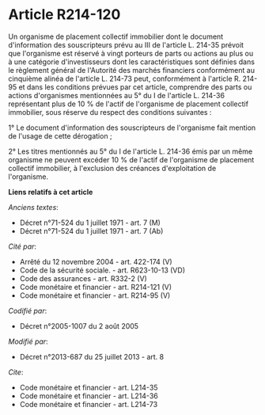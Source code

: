 # Article R214-120

Un organisme de placement collectif immobilier dont le document d'information des souscripteurs prévu au III de l'article L.
214-35 prévoit que l'organisme est réservé à vingt porteurs de parts ou actions au plus ou à une catégorie d'investisseurs
dont les caractéristiques sont définies dans le règlement général de l'Autorité des marchés financiers conformément au
cinquième alinéa de l'article L. 214-73 peut, conformément à l'article R. 214-95 et dans les conditions prévues par cet
article, comprendre des parts ou actions d'organismes mentionnées au 5° du I de l'article L. 214-36 représentant plus de 10 %
de l'actif de l'organisme de placement collectif immobilier, sous réserve du respect des conditions suivantes : 

1° Le document d'information des souscripteurs de l'organisme fait mention de l'usage de cette dérogation ; 

2° Les titres mentionnés au 5° du I de l'article L. 214-36 émis par un même organisme ne peuvent excéder 10 % de l'actif de
l'organisme de placement collectif immobilier, à l'exclusion des créances d'exploitation de l'organisme.

**Liens relatifs à cet article**

_Anciens textes_:

  - Décret n°71-524 du 1 juillet 1971 - art. 7 (M)
  - Décret n°71-524 du 1 juillet 1971 - art. 7 (Ab)

_Cité par_:

  - Arrêté du 12 novembre 2004 - art. 422-174 (V)
  - Code de la sécurité sociale. - art. R623-10-13 (VD)
  - Code des assurances - art. R332-2 (V)
  - Code monétaire et financier - art. R214-121 (V)
  - Code monétaire et financier - art. R214-95 (V)

_Codifié par_:

  - Décret n°2005-1007 du 2 août 2005

_Modifié par_:

  - Décret n°2013-687 du 25 juillet 2013 - art. 8

_Cite_:

  - Code monétaire et financier - art. L214-35
  - Code monétaire et financier - art. L214-36
  - Code monétaire et financier - art. L214-73
